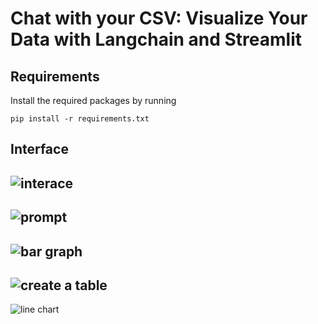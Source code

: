 # Chat with your CSV: Visualize Your Data with Langchain and Streamlit

## Requirements

Install the required packages by running

```
pip install -r requirements.txt
```

## Interface
![interace](https://github.com/adityush007/Plot_LLM/screenshots/interface.png)
---
![prompt](https://github.com/adityush007/Plot_LLM/screenshots/prompt.png)
---
![bar graph](https://github.com/adityush007/Plot_LLM/screenshots/bargraph.png)
---
![create a table](https://github.com/adityush007/Plot_LLM/screenshots/create-table.png)
---
![line chart](https://github.com/adityush007/Plot_LLM/screenshots/line-chart.png)
